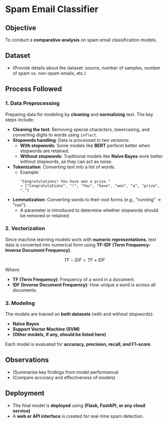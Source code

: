 # Spam Email Classifier

## Objective
To conduct a **comparative analysis** on spam email classification models.

## Dataset
- (Provide details about the dataset: source, number of samples, number of spam vs. non-spam emails, etc.)

## Process Followed

### 1. **Data Preprocessing**  
Preparing data for modeling by **cleaning** and **normalizing** text. The key steps include:

- **Cleaning the text**: Removing special characters, lowercasing, and converting digits to words using `inflect`.
- **Stopwords handling**: Data is processed in two versions:
  - **With stopwords**: Some models like **BERT** perform better when stopwords are retained.
  - **Without stopwords**: Traditional models like **Naïve Bayes** work better without stopwords, as they can act as noise.
- **Tokenization**: Converting text into a list of words.
  - Example:  
    ```
    "Congratulations! You have won a prize."  
    → ["Congratulations", "!", "You", "have", "won", "a", "prize", "."]
    ```
- **Lemmatization**: Converting words to their root forms (e.g., "running" → "run").  
  - A parameter is introduced to determine whether stopwords should be removed or retained.

### 2. **Vectorization**  
Since machine learning models work with **numeric representations**, text data is converted into numerical form using **TF-IDF (Term Frequency-Inverse Document Frequency)**.

$$
TF-IDF = TF \times IDF
$$

Where:
- **TF (Term Frequency)**: Frequency of a word in a document.
- **IDF (Inverse Document Frequency)**: How unique a word is across all documents.

### 3. **Modeling**  
The models are trained on **both datasets** (with and without stopwords):

- **Naïve Bayes**  
- **Support Vector Machine (SVM)**  
- **(Other models, if any, should be listed here)**  

Each model is evaluated for **accuracy, precision, recall, and F1-score**.

## Observations
- (Summarize key findings from model performance)
- (Compare accuracy and effectiveness of models)

## Deployment
- The final model is **deployed** using **(Flask, FastAPI, or any cloud service)**
- A **web or API interface** is created for real-time spam detection.
